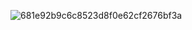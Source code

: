 ![681e92b9c6c8523d8f0e62cf2676bf3a](https://github.com/user-attachments/assets/0e3d2c8a-a90a-4ad2-8296-bf442e3a1dfc)
